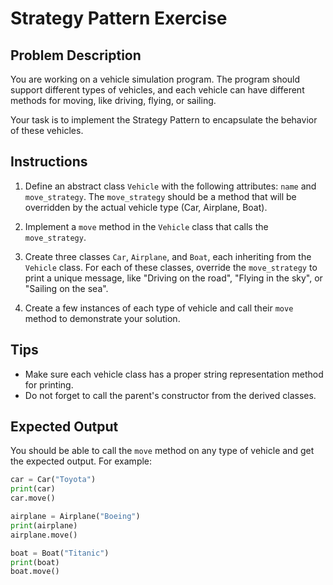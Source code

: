# Strategy Pattern Exercise

## Problem Description

You are working on a vehicle simulation program. The program should support different types of vehicles, and each vehicle can have different methods for moving, like driving, flying, or sailing.

Your task is to implement the Strategy Pattern to encapsulate the behavior of these vehicles.

## Instructions

1. Define an abstract class `Vehicle` with the following attributes: `name` and `move_strategy`. The `move_strategy` should be a method that will be overridden by the actual vehicle type (Car, Airplane, Boat).

2. Implement a `move` method in the `Vehicle` class that calls the `move_strategy`.

3. Create three classes `Car`, `Airplane`, and `Boat`, each inheriting from the `Vehicle` class. For each of these classes, override the `move_strategy` to print a unique message, like "Driving on the road", "Flying in the sky", or "Sailing on the sea".

4. Create a few instances of each type of vehicle and call their `move` method to demonstrate your solution.

## Tips

- Make sure each vehicle class has a proper string representation method for printing.
- Do not forget to call the parent's constructor from the derived classes.

## Expected Output

You should be able to call the `move` method on any type of vehicle and get the expected output. For example:

```python
car = Car("Toyota")
print(car)
car.move()

airplane = Airplane("Boeing")
print(airplane)
airplane.move()

boat = Boat("Titanic")
print(boat)
boat.move()
```
